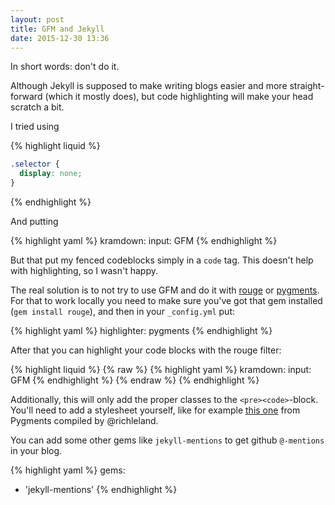 ```yaml
---
layout: post
title: GFM and Jekyll
date: 2015-12-30 13:36
---
```

In short words: don't do it.

Although Jekyll is supposed to make writing blogs easier and more straight-forward (which it mostly does), but code highlighting will make your head scratch a bit.

I tried using

{% highlight liquid %}
```css
.selector {
  display: none;
}
```
{% endhighlight %}

And putting

{% highlight yaml %}
kramdown:
  input: GFM
{% endhighlight %}

But that put my fenced codeblocks simply in a `code` tag. This doesn't help with highlighting, so I wasn't happy.

The real solution is to not try to use GFM and do it with [rouge](http://rouge.jneen.net) or [pygments](http://pygments.org). For that to work locally you need to make sure you've got that gem installed (`gem install rouge`), and then in your `_config.yml` put:

{% highlight yaml %}
highlighter: pygments
{% endhighlight %}

After that you can highlight your code blocks with the rouge filter:

{% highlight liquid %}
{% raw %}
{% highlight yaml %}
kramdown:
  input: GFM
{% endhighlight %}
{% endraw %}
{% endhighlight %}

Additionally, this will only add the proper classes to the `<pre><code>`-block. You'll need to add a stylesheet yourself, like for example [this one](https://github.com/richleland/pygments-css) from Pygments compiled by @richleland.

You can add some other gems like `jekyll-mentions` to get github `@-mentions` in your blog.

{% highlight yaml %}
gems:
  - 'jekyll-mentions'
{% endhighlight %}